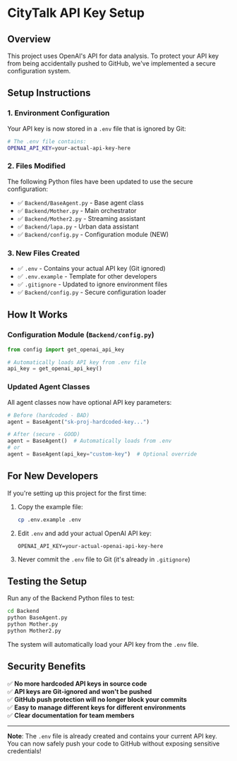 # CityTalk API Key Setup

## Overview
This project uses OpenAI's API for data analysis. To protect your API key from being accidentally pushed to GitHub, we've implemented a secure configuration system.

## Setup Instructions

### 1. Environment Configuration
Your API key is now stored in a `.env` file that is ignored by Git:

```bash
# The .env file contains:
OPENAI_API_KEY=your-actual-api-key-here
```

### 2. Files Modified
The following Python files have been updated to use the secure configuration:
- ✅ `Backend/BaseAgent.py` - Base agent class
- ✅ `Backend/Mother.py` - Main orchestrator  
- ✅ `Backend/Mother2.py` - Streaming assistant
- ✅ `Backend/lapa.py` - Urban data assistant
- ✅ `Backend/config.py` - Configuration module (NEW)

### 3. New Files Created
- ✅ `.env` - Contains your actual API key (Git ignored)
- ✅ `.env.example` - Template for other developers
- ✅ `.gitignore` - Updated to ignore environment files
- ✅ `Backend/config.py` - Secure configuration loader

## How It Works

### Configuration Module (`Backend/config.py`)
```python
from config import get_openai_api_key

# Automatically loads API key from .env file
api_key = get_openai_api_key()
```

### Updated Agent Classes
All agent classes now have optional API key parameters:
```python
# Before (hardcoded - BAD)
agent = BaseAgent("sk-proj-hardcoded-key...")

# After (secure - GOOD)
agent = BaseAgent()  # Automatically loads from .env
# or
agent = BaseAgent(api_key="custom-key")  # Optional override
```

## For New Developers

If you're setting up this project for the first time:

1. Copy the example file:
   ```bash
   cp .env.example .env
   ```

2. Edit `.env` and add your actual OpenAI API key:
   ```
   OPENAI_API_KEY=your-actual-openai-api-key-here
   ```

3. Never commit the `.env` file to Git (it's already in `.gitignore`)

## Testing the Setup

Run any of the Backend Python files to test:
```bash
cd Backend
python BaseAgent.py
python Mother.py
python Mother2.py
```

The system will automatically load your API key from the `.env` file.

## Security Benefits

✅ **No more hardcoded API keys in source code**  
✅ **API keys are Git-ignored and won't be pushed**  
✅ **GitHub push protection will no longer block your commits**  
✅ **Easy to manage different keys for different environments**  
✅ **Clear documentation for team members**

---

**Note**: The `.env` file is already created and contains your current API key. You can now safely push your code to GitHub without exposing sensitive credentials! 